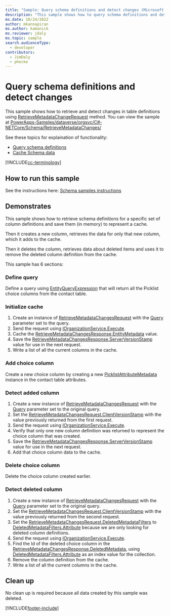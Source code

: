 ```yaml
---
title: "Sample: Query schema definitions and detect changes (Microsoft Dataverse) | Microsoft Docs"
description: "This sample shows how to query schema definitions and detect definitions changes over time so you can maintain a persistent cache."
ms.date: 10/24/2022
author: mkannapiran
ms.author: kamanick
ms.reviewer: jdaly
ms.topic: sample
search.audienceType:
  - developer
contributors:
  - JimDaly
  - phecke
---
```


# Query schema definitions and detect changes

This sample shows how to retrieve and detect changes in table definitions using [RetrieveMetadataChangeRequest](/dotnet/api/microsoft.xrm.sdk.messages.retrievemetadatachangesrequest) method. You can view the sample at [PowerApps-Samples/dataverse/orgsvc/C#-NETCore/Schema/RetrieveMetadataChanges/](https://github.com/microsoft/PowerApps-Samples/tree/master/dataverse/orgsvc/C%23-NETCore/Schema/RetrieveMetadataChanges)

See these topics for explaination of functionality:

- [Query schema definitions](../../query-schema-definitions.md)
- [Cache Schema data](../../cache-schema-data.md)

[!INCLUDE[cc-terminology](../../includes/cc-terminology.md)]

## How to run this sample

See the instructions here: [Schema samples instructions](https://github.com/microsoft/PowerApps-Samples/blob/master/dataverse/orgsvc/C%23-NETCore/Schema/README.md#instructions)

## Demonstrates

This sample shows how to retrieve schema definitions for a specific set of column definitions and save them (in memory) to represent a cache.

Then it creates a new column, retrieves the data for only that new column, which it adds to the cache.

Then it deletes the column, retrieves data about deleted items and uses it to remove the deleted column definition from the cache.

This sample has 6 sections:

### Define query

Define a query using [EntityQueryExpression](xref:Microsoft.Xrm.Sdk.Metadata.Query.EntityQueryExpression) that will return all the Picklist choice columns from the contact table.

### Initialize cache

1. Create an instance of [RetrieveMetadataChangesRequest](xref:Microsoft.Xrm.Sdk.Messages.RetrieveMetadataChangesRequest) with the [Query](xref:Microsoft.Xrm.Sdk.Messages.RetrieveMetadataChangesRequest.Query) parameter set to the query.
1. Send the request using [IOrganizationService.Execute](xref:Microsoft.Xrm.Sdk.IOrganizationService.Execute%2A).
1. Cache the [RetrieveMetadataChangesResponse.EntityMetadata](xref:Microsoft.Xrm.Sdk.Messages.RetrieveMetadataChangesResponse.EntityMetadata) value.
1. Save the [RetrieveMetadataChangesResponse.ServerVersionStamp](xref:Microsoft.Xrm.Sdk.Messages.RetrieveMetadataChangesResponse.ServerVersionStamp) value for use in the next request.
1. Write a list of all the current columns in the cache.

### Add choice column

Create a new choice column by creating a new [PicklistAttributeMetadata](xref:Microsoft.Xrm.Sdk.Metadata.PicklistAttributeMetadata) instance in the contact table attributes.

### Detect added column

1. Create a new instance of [RetrieveMetadataChangesRequest](xref:Microsoft.Xrm.Sdk.Messages.RetrieveMetadataChangesRequest) with the [Query](xref:Microsoft.Xrm.Sdk.Messages.RetrieveMetadataChangesRequest.Query) parameter set to the original query.
1. Set the [RetrieveMetadataChangesRequest.ClientVersionStamp](xref:Microsoft.Xrm.Sdk.Messages.RetrieveMetadataChangesRequest.ClientVersionStamp) with the value previously returned from the first request.
1. Send the request using [IOrganizationService.Execute](xref:Microsoft.Xrm.Sdk.IOrganizationService.Execute%2A).
1. Verify that only one new column definition was returned to represent the choice column that was created.
1. Save the [RetrieveMetadataChangesResponse.ServerVersionStamp](xref:Microsoft.Xrm.Sdk.Messages.RetrieveMetadataChangesResponse.ServerVersionStamp) value for use in the next request.
1. Add that choice column data to the cache.

### Delete choice column

Delete the choice column created earlier.

### Detect deleted column

1. Create a new instance of [RetrieveMetadataChangesRequest](xref:Microsoft.Xrm.Sdk.Messages.RetrieveMetadataChangesRequest) with the [Query](xref:Microsoft.Xrm.Sdk.Messages.RetrieveMetadataChangesRequest.Query) parameter set to the original query.
1. Set the [RetrieveMetadataChangesRequest.ClientVersionStamp](xref:Microsoft.Xrm.Sdk.Messages.RetrieveMetadataChangesRequest.ClientVersionStamp) with the value previously returned from the second request.
1. Set the [RetrieveMetadataChangesRequest.DeletedMetadataFilters](xref:Microsoft.Xrm.Sdk.Messages.RetrieveMetadataChangesRequest.DeletedMetadataFilters) to [DeletedMetadataFilters.Attribute](xref:Microsoft.Xrm.Sdk.Metadata.Query.DeletedMetadataFilters.Attribute) because we are only looking for deleted column definitions.
1. Send the request using [IOrganizationService.Execute](xref:Microsoft.Xrm.Sdk.IOrganizationService.Execute%2A).
1. Find the Id of the deleted choice column in the [RetrieveMetadataChangesResponse.DeletedMetadata](xref:Microsoft.Xrm.Sdk.Messages.RetrieveMetadataChangesResponse.DeletedMetadata), using [DeletedMetadataFilters.Attribute](xref:Microsoft.Xrm.Sdk.Metadata.Query.DeletedMetadataFilters.Attribute) as an index value for the collection.
1. Remove the column definition from the cache.
1. Write a list of all the current columns in the cache.

## Clean up

No clean up is required because all data created by this sample was deleted.

[!INCLUDE[footer-include](../../../../includes/footer-banner.md)]
